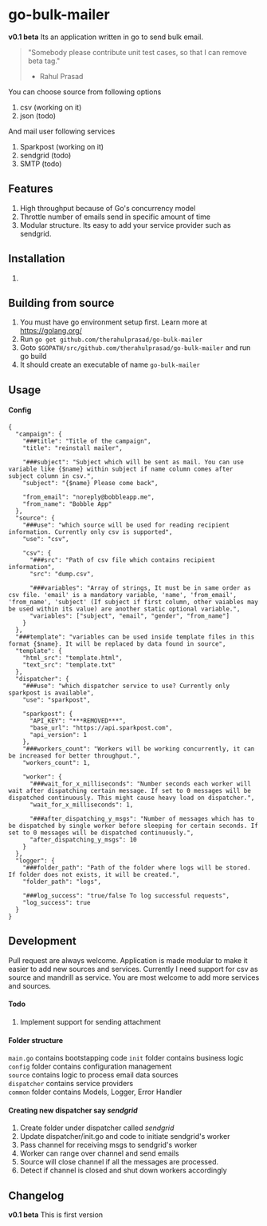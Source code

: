 # go-bulk-mailer
__v0.1 beta__
Its an application written in go to send bulk email.
>"Somebody please contribute unit test cases, so that I can remove beta tag."  
>- Rahul Prasad
  
You can choose source from following options
1. csv (working on it)
1. json (todo)

And mail user following services
1. Sparkpost (working on it)  
1. sendgrid (todo) 
1. SMTP (todo)

## Features
1. High throughput because of Go's concurrency model
1. Throttle number of emails send in specific amount of time
1. Modular structure. Its easy to add your service provider such as sendgrid.

## Installation
1. 

## Building from source
1. You must have go environment setup first. Learn more at https://golang.org/
1. Run `go get github.com/therahulprasad/go-bulk-mailer`
1. Goto `$GOPATH/src/github.com/therahulprasad/go-bulk-mailer` and run go build
1. It should create an executable of name `go-bulk-mailer`

## Usage

#### Config
    {
      "campaign": {
        "###title": "Title of the campaign",
        "title": "reinstall mailer",
    
        "###subject": "Subject which will be sent as mail. You can use variable like {$name} within subject if name column comes after subject column in csv.",
        "subject": "{$name} Please come back",
    
        "from_email": "noreply@bobbleapp.me",
        "from_name": "Bobble App"
      },
      "source": {
        "###use": "which source will be used for reading recipient information. Currently only csv is supported",
        "use": "csv",
    
        "csv": {
          "###src": "Path of csv file which contains recipient information",
          "src": "dump.csv",
    
          "###variables": "Array of strings, It must be in same order as csv file. 'email' is a mandatory variable, 'name', 'from_email', 'from_name', 'subject' (If subject if first column, other vaiables may be used within its value) are another static optional variable.",
          "variables": ["subject", "email", "gender", "from_name"]
        }
      },
      "###template": "variables can be used inside template files in this format {$name}. It will be replaced by data found in source",
      "template": {
        "html_src": "template.html",
        "text_src": "template.txt"
      },
      "dispatcher": {
        "###use": "which dispatcher service to use? Currently only sparkpost is available",
        "use": "sparkpost",
    
        "sparkpost": {
          "API_KEY": "***REMOVED***",
          "base_url": "https://api.sparkpost.com",
          "api_version": 1
        },
        "###workers_count": "Workers will be working concurrently, it can be increased for better throughput.",
        "workers_count": 1,
    
        "worker": {
          "###wait_for_x_milliseconds": "Number seconds each worker will wait after dispatching certain message. If set to 0 messages will be dispatched continuously. This might cause heavy load on dispatcher.",
          "wait_for_x_milliseconds": 1,
    
          "###after_dispatching_y_msgs": "Number of messages which has to be dispatched by single worker before sleeping for certain seconds. If set to 0 messages will be dispatched continuously.",
          "after_dispatching_y_msgs": 10
        }
      },
      "logger": {
        "###folder_path": "Path of the folder where logs will be stored. If folder does not exists, it will be created.",
        "folder_path": "logs",
    
        "###log_success": "true/false To log successful requests",
        "log_success": true
      }
    }

## Development
Pull request are always welcome. Application is made modular to make it easier 
to add new sources and services. Currently I need support for csv as source 
and mandrill as service. You are most welcome to add more services and sources.

#### Todo
1. Implement support for sending attachment

#### Folder structure
`main.go` contains bootstapping code
`init` folder contains business logic
`config` folder contains configuration management  
`source` contains logic to process email data sources  
`dispatcher` contains service providers  
`common` folder contains Models, Logger, Error Handler  

#### Creating new dispatcher say _sendgrid_
1. Create folder under dispatcher called _sendgrid_
1. Update dispatcher/init.go and code to initiate sendgrid's worker
1. Pass channel for receiving msgs to sendgrid's worker 
1. Worker can range over channel and send emails 
1. Source will close channel if all the messages are processed.
1. Detect if channel is closed and shut down workers accordingly


## Changelog
__v0.1 beta__
This is first version